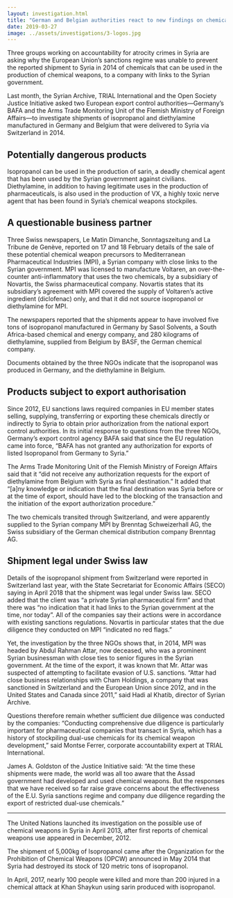 ```yaml
---
layout: investigation.html
title: "German and Belgian authorities react to new findings on chemicals’ exports to Syria"
date: 2019-03-27
image: ../assets/investigations/3-logos.jpg
---
```


Three groups working on accountability for atrocity crimes in Syria are asking why the European Union’s sanctions regime was unable to prevent the reported shipment to Syria in 2014 of chemicals that can be used in the production of chemical weapons, to a company with links to the Syrian government.

Last month, the Syrian Archive, TRIAL International and the Open Society Justice Initiative asked two European export control authorities—Germany’s BAFA and the Arms Trade Monitoring Unit of the Flemish Ministry of Foreign Affairs—to investigate shipments of isopropanol and diethylamine manufactured in Germany and Belgium that were delivered to Syria via Switzerland in 2014.


## Potentially dangerous products

Isopropanol can be used in the production of sarin, a deadly chemical agent that has been used by the Syrian government against civilians. Diethylamine, in addition to having legitimate uses in the production of pharmaceuticals, is also used in the production of VX, a highly toxic nerve agent that has been found in Syria’s chemical weapons stockpiles.


## A questionable business partner

Three Swiss newspapers, Le Matin Dimanche, Sonntagszeitung and La Tribune de Genève, reported on 17 and 18 February details of the sale of these potential chemical weapon precursors to Mediterranean Pharmaceutical Industries (MPI), a Syrian company with close links to the Syrian government. MPI was licensed to manufacture Voltaren, an over-the-counter anti-inflammatory that uses the two chemicals, by a subsidiary of Novartis, the Swiss pharmaceutical company. Novartis states that its subsidiary’s agreement with MPI covered the supply of Voltaren’s active ingredient (diclofenac) only, and that it did not source isopropanol or diethylamine for MPI.

The newspapers reported that the shipments appear to have involved five tons of isopropanol manufactured in Germany by Sasol Solvents, a South Africa-based chemical and energy company, and 280 kilograms of diethylamine, supplied from Belgium by BASF, the German chemical company.

Documents obtained by the three NGOs indicate that the isopropanol was produced in Germany, and the diethylamine in Belgium.


## Products subject to export authorisation

Since 2012, EU sanctions laws required companies in EU member states selling, supplying, transferring or exporting these chemicals directly or indirectly to Syria to obtain prior authorization from the national export control authorities. In its initial response to questions from the three NGOs, Germany’s export control agency BAFA said that since the EU regulation came into force, “BAFA has not granted any authorization for exports of listed Isopropanol from Germany to Syria.”

The Arms Trade Monitoring Unit of the Flemish Ministry of Foreign Affairs said that it “did not receive any authorization requests for the export of diethylamine from Belgium with Syria as final destination.” It added that “[a]ny knowledge or indication that the final destination was Syria before or at the time of export, should have led to the blocking of the transaction and the initiation of the export authorization procedure.”

The two chemicals transited through Switzerland, and were apparently supplied to the Syrian company MPI by Brenntag Schweizerhall AG, the Swiss subsidiary of the German chemical distribution company Brenntag AG.


## Shipment legal under Swiss law

Details of the isopropanol shipment from Switzerland were reported in Switzerland last year, with the State Secretariat for Economic Affairs (SECO) saying in April 2018 that the shipment was legal under Swiss law. SECO added that the client was “a private Syrian pharmaceutical firm” and that there was “no indication that it had links to the Syrian government at the time, nor today”. All of the companies say their actions were in accordance with existing sanctions regulations. Novartis in particular states that the due diligence they conducted on MPI “indicated no red flags.”

Yet, the investigation by the three NGOs shows that, in 2014, MPI was headed by Abdul Rahman Attar, now deceased, who was a prominent Syrian businessman with close ties to senior figures in the Syrian government. At the time of the export, it was known that Mr. Attar was suspected of attempting to facilitate evasion of U.S. sanctions. “Attar had close business relationships with Cham Holdings, a company that was sanctioned in Switzerland and the European Union since 2012, and in the United States and Canada since 2011,” said Hadi al Khatib, director of Syrian Archive.

Questions therefore remain whether sufficient due diligence was conducted by the companies: “Conducting comprehensive due diligence is particularly important for pharmaceutical companies that transact in Syria, which has a history of stockpiling dual-use chemicals for its chemical weapon development,” said Montse Ferrer, corporate accountability expert at TRIAL International.

James A. Goldston of the Justice Initiative said: “At the time these shipments were made, the world was all too aware that the Assad government had developed and used chemical weapons. But the responses that we have received so far raise grave concerns about the effectiveness of the E.U. Syria sanctions regime and company due diligence regarding the export of restricted dual-use chemicals.”

---
The United Nations launched its investigation on the possible use of chemical weapons in Syria in April 2013, after first reports of chemical weapons use appeared in December, 2012.

The shipment of 5,000kg of Isopropanol came after the Organization for the Prohibition of Chemical Weapons (OPCW) announced in May 2014 that Syria had destroyed its stock of 120 metric tons of isopropanol.

In April, 2017, nearly 100 people were killed and more than 200 injured in a chemical attack at Khan Shaykun using sarin produced with isopropanol.
